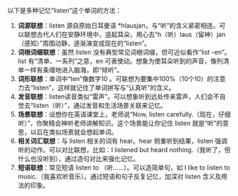 以下是多种记忆“listen”这个单词的方法：
1. **词源联想**：listen 源自原始日耳曼语 *hlausjan，与“听”的含义紧密相连。可以联想古代人们在安静环境中，竖起耳朵，用心去“h（听）laus（留神）jan（感知）”周围动静，逐渐演变成现在的“listen”。 
2. **词根词缀联想**：虽然 listen 没有典型常见词根词缀，但可近似看作“list -en”。list 有“清单、一系列”之意，en 可表使动。想象为使耳朵听到的声音，像列清单一样有条理地进入脑海，即“倾听”。 
3. **词形联想**：单词中“ten”像数字10 。可联想为要集中100%（10个10）的注意力去“listen”，这样就记住了单词拼写与“认真听”的含义。 
4. **发音联想**：listen读音类似“雷声”。可以想象听到远处传来雷声，人们会不自觉去“listen（听）”，通过发音和生活场景关联来记忆。 
5. **场景联想**：设想你在英语课堂上，老师说“Now, listen carefully.（现在，仔细听）”，你聚精会神听老师讲解知识。这个场景能让你记住 listen 就是“听”的意思，以后在类似场景就会想起单词。 
6. **相关词汇联想**：与 listen 相关的词有 hear。hear 侧重听到结果，listen 强调听的动作。可以对比联想，比如：I listened but heard nothing.（我听了，但什么也没听到），通过造句对比来强化记忆。 
7. **短语联想**：常见短语 listen to （听……）。可以造简单句，如 I like to listen to music.（我喜欢听音乐）。通过短语和句子反复记忆，加深对 listen 含义及用法的印象。 